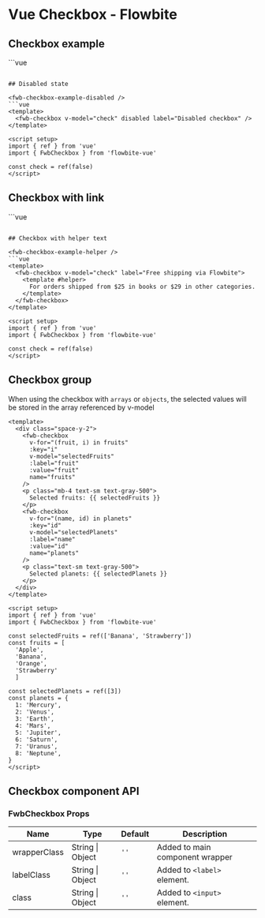 <script setup>
import FwbCheckboxExample from './checkbox/examples/FwbCheckboxExample.vue'
import FwbCheckboxExampleDisabled from './checkbox/examples/FwbCheckboxExampleDisabled.vue'
import FwbCheckboxExampleGroup from './checkbox/examples/FwbCheckboxExampleGroup.vue'
import FwbCheckboxExampleHelper from './checkbox/examples/FwbCheckboxExampleHelper.vue'
import FwbCheckboxExampleLink from './checkbox/examples/FwbCheckboxExampleLink.vue'
</script>

# Vue Checkbox - Flowbite

## Checkbox example

<fwb-checkbox-example />
```vue
<template>
  <fwb-checkbox v-model="check" label="Default checkbox" />
  <fwb-checkbox v-model="checked" label="Checked state" />
</template>

<script setup>
import { ref } from 'vue'
import { FwbCheckbox } from 'flowbite-vue'

const check = ref(false)
const checked = ref(true)
</script>
```

## Disabled state

<fwb-checkbox-example-disabled />
```vue
<template>
  <fwb-checkbox v-model="check" disabled label="Disabled checkbox" />
</template>

<script setup>
import { ref } from 'vue'
import { FwbCheckbox } from 'flowbite-vue'

const check = ref(false)
</script>
```

## Checkbox with link

<fwb-checkbox-example-link />
```vue
<template>
  <fwb-checkbox v-model="check">
    I agree with the
    <fwb-a class="text-blue-600 hover:underline" href="#">
      terms and conditions.
    </fwb-a>
  </fwb-checkbox>
</template>

<script setup>
import { ref } from 'vue'
import { FwbA, FwbCheckbox } from 'flowbite-vue'

const check = ref(false)
</script>
```

## Checkbox with helper text

<fwb-checkbox-example-helper />
```vue
<template>
  <fwb-checkbox v-model="check" label="Free shipping via Flowbite">
    <template #helper>
      For orders shipped from $25 in books or $29 in other categories.
    </template>
  </fwb-checkbox>
</template>

<script setup>
import { ref } from 'vue'
import { FwbCheckbox } from 'flowbite-vue'

const check = ref(false)
</script>
```


## Checkbox group

When using the checkbox with `arrays` or `objects`, the selected values will be stored in the array referenced by v-model

<fwb-checkbox-example-group />

```vue
<template>
  <div class="space-y-2">
    <fwb-checkbox
      v-for="(fruit, i) in fruits"
      :key="i"
      v-model="selectedFruits"
      :label="fruit"
      :value="fruit"
      name="fruits"
    />
    <p class="mb-4 text-sm text-gray-500">
      Selected fruits: {{ selectedFruits }}
    </p>
    <fwb-checkbox
      v-for="(name, id) in planets"
      :key="id"
      v-model="selectedPlanets"
      :label="name"
      :value="id"
      name="planets"
    />
    <p class="text-sm text-gray-500">
      Selected planets: {{ selectedPlanets }}
    </p>
  </div>
</template>

<script setup>
import { ref } from 'vue'
import { FwbCheckbox } from 'flowbite-vue'

const selectedFruits = ref(['Banana', 'Strawberry'])
const fruits = [
  'Apple',
  'Banana',
  'Orange',
  'Strawberry'
  ]

const selectedPlanets = ref([3])
const planets = {
  1: 'Mercury',
  2: 'Venus',
  3: 'Earth',
  4: 'Mars',
  5: 'Jupiter',
  6: 'Saturn',
  7: 'Uranus',
  8: 'Neptune',
}
</script>

```

## Checkbox component API

### FwbCheckbox Props
| Name         | Type             | Default | Description                     |
| ------------ | ---------------- | ------- | ------------------------------- |
| wrapperClass | String \| Object | `''`    | Added to main component wrapper |
| labelClass   | String \| Object | `''`    | Added to `<label>` element.     |
| class        | String \| Object | `''`    | Added to `<input>` element.     |
